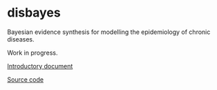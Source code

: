 # disbayes

Bayesian evidence synthesis for modelling the epidemiology of chronic diseases.

Work in progress.

[Introductory document](http://chjackson.github.io/vignette.html)

[Source code](http://github.com/chjackson/disbayes)
